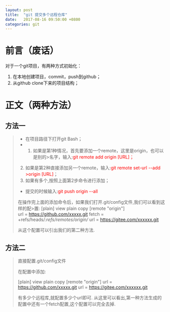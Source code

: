 ```yaml
---
layout: post
title:  "git 提交多个远程仓库"
date:   2017-08-16 09:50:00 +0800
categories: git
---
```

# 前言（废话）
对于一个git项目，有两种方式初始化：
1.  在本地创建项目，commit，push到github；
2.  从github clone下来的项目结构；

# 正文（两种方法）
## 方法一
>-   在项目路径下打开git Bash；
>-   1.  如果是第1种情况，首先要添加一个remote，这里是origin，也可以是别的>名字，输入:<font color="red">git remote add origin [URL]；</font>
>    2.  如果是第2种直接添加另一个remote，输入:<font color="red">git remote set-url --add >origin [URL]</font>；
>    3.  如果有多个,按照上面第2步命令进行添加；
>
>-   提交的时候输入:<font color="red">git push origin --all</font>
>
>在操作完上面的添加命令后，如果我们打开.git/config文件,我们可以看到这样的配>置:
>[plain] view plain copy
>[remote "origin"]  
>    url = https://github.com/xxxxx.git
>    fetch = +refs/heads/*:refs/remotes/origin/*
>    url = https://gitee.com/xxxxxx.git
>
>从这个配置可以引出我们的第二种方法.


## 方法二
>直接配置.git/config文件
>
>在配置中添加:
>
>[plain] view plain copy
>[remote "origin"]
>    url = https://github.com/xxxxx.git 
>    url = https://gitee.com/xxxxxx.git
>
>有多少个远程库,就配置多少个url即可.
>从这里可以看出,第一种方法生成的配置中还有一个fetch配置,这个配置可以完全去掉.
